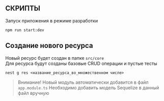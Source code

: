 ## СКРИПТЫ

Запуск приложения в режиме разработки
```shell
npm run start:dev
```


## Создание нового ресурса

Новый ресурс будет создан в папке ```src/core```
<br>
Для ресурса будут созданы базовые CRUD операции и пустые тесты

```shell
nest g res <название_ресурса_во_множественном числе>
```
> Внимание! Новый модуль автоматически добавится в файл ```app.module.ts```
> Необходимо добавить модель Sequelize в данный файл вручную
